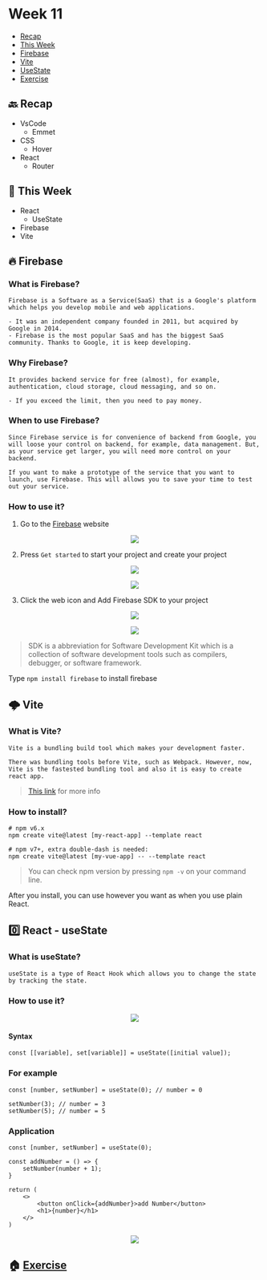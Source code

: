 # Week 11

- [Recap](https://github.com/OfficerChul/webDev101/blob/main/k_Week_11/Week_11.md#-recap)
- [This Week](https://github.com/OfficerChul/webDev101/blob/main/k_Week_11/Week_11.md#-this-week)
- [Firebase](https://github.com/OfficerChul/webDev101/blob/main/k_Week_11/Week_11.md#-firebase)
- [Vite](https://github.com/OfficerChul/webDev101/blob/main/k_Week_11/Week_11.md#%EF%B8%8F-vite)
- [UseState](https://github.com/OfficerChul/webDev101/blob/main/k_Week_11/Week_11.md#0%EF%B8%8F%E2%83%A3-react---usestate)
- [Exercise](https://github.com/OfficerChul/webDev101/blob/main/k_Week_11/Week_11.md#-exercise)

## 🔙 Recap

- VsCode
    - Emmet
- CSS 
    - Hover
- React
    - Router

## 📖 This Week

- React
    - UseState
- Firebase
- Vite

## 🔥 Firebase

### What is Firebase?

```
Firebase is a Software as a Service(SaaS) that is a Google's platform which helps you develop mobile and web applications.

- It was an independent company founded in 2011, but acquired by Google in 2014.
- Firebase is the most popular SaaS and has the biggest SaaS community. Thanks to Google, it is keep developing.

```

### Why Firebase?
```
It provides backend service for free (almost), for example, authentication, cloud storage, cloud messaging, and so on.

- If you exceed the limit, then you need to pay money.
```

### When to use Firebase?
```
Since Firebase service is for convenience of backend from Google, you will loose your control on backend, for example, data management. But, as your service get larger, you will need more control on your backend.

If you want to make a prototype of the service that you want to launch, use Firebase. This will allows you to save your time to test out your service.
```

### How to use it?

1. Go to the [Firebase](https://firebase.google.com/) website

<p align='center'><img src='./images/firebase1.jpg'/></p>

2. Press `Get started` to start your project and create your project

<p align='center'><img src='./images/firebase2.png'/></p>
<p align='center'><img src='./images/firebase3.jpg'/></p>

3. Click the web icon and Add Firebase SDK to your project

<p align='center'><img src='./images/firebase4.jpg'/></p>

<p align='center'><img src='./images/firebase5.jpg'/></p>

> SDK is a abbreviation for Software Development Kit which is a collection of software development tools such as compilers, debugger, or software framework.


Type `npm install firebase` to install firebase

## 🌩️ Vite

### What is Vite?
```
Vite is a bundling build tool which makes your development faster.

There was bundling tools before Vite, such as Webpack. However, now, Vite is the fastested bundling tool and also it is easy to create react app.
```
> [This link](https://vitejs.dev/) for more info

### How to install?
```
# npm v6.x
npm create vite@latest [my-react-app] --template react

# npm v7+, extra double-dash is needed:
npm create vite@latest [my-vue-app] -- --template react
```
> You can check npm version by pressing `npm -v` on your command line.

After you install, you can use however you want as when you use plain React.







## 0️⃣ React - useState

### What is useState?
```
useState is a type of React Hook which allows you to change the state by tracking the state.
```

### How to use it?
<p align='center'><img src='./images/usestate.jpg'/></p>

#### Syntax
```
const [[variable], set[variable]] = useState([initial value]);
```

### For example
```
const [number, setNumber] = useState(0); // number = 0

setNumber(3); // number = 3
setNumber(5); // number = 5
```

### Application
```
const [number, setNumber] = useState(0);

const addNumber = () => {
    setNumber(number + 1);
}

return (
    <>
        <button onClick={addNumber}>add Number</button>
        <h1>{number}</h1>
    </>
)
```

<p align='center'><img src='./images/usestate1.png' /></p>

## 🏠 [Exercise](https://github.com/OfficerChul/webDev101/blob/main/k_Week_11/exercise/instruction.md#exercise-instruction)